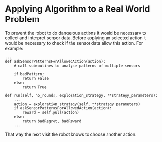 # Applying Algorithm to a Real World Problem
To prevent the robot to do dangerous actions it would be necessary to collect and interpret sensor data. Before applying an selected action it would be necessary to check if the sensor data allow this action. For example:

```
...
def askSensorPatternsForAllowedAction(action):
	# call subroutines to analyse patterns of multiple sensors
	...
	if badPattern:
		return False
	else:
		return True 

def run(self, no_rounds, exploration_strategy, **strategy_parameters):
  	...
	action = exploration_strategy(self, **strategy_parameters)
	if askSensorPatternsForAllowedAction(action):
		reward = self.pull(action)
	else:
		return badRegret, badReward
	...
```

That way the next visit the robot knows to choose another action.